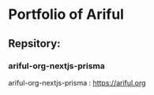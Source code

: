 # Portfolio of Ariful

## Repsitory: 
### ariful-org-nextjs-prisma
ariful-org-nextjs-prisma : https://ariful.org